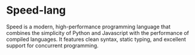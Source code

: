 # Speed-lang
 Speed is a modern, high-performance programming language that combines the simplicity of Python and Javascript with the performance of compiled languages. It features clean syntax, static typing, and excellent support for concurrent programming.
